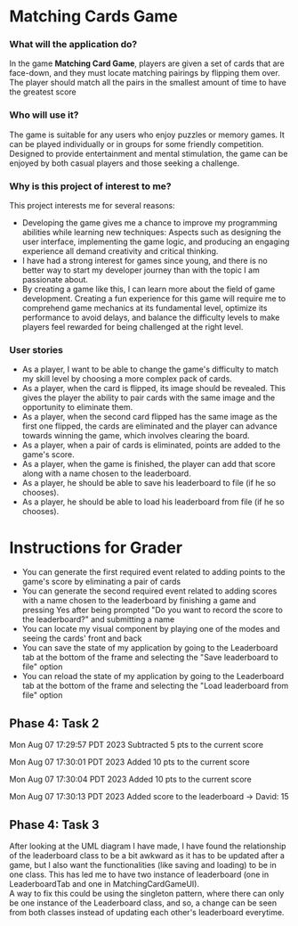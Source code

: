 
# Matching Cards Game

### What will the application do?

In the game **Matching Card Game**, players are given a set of cards that are face-down,
and they must locate matching pairings by flipping them over. <br>
The player should match all the pairs in the smallest amount of time to have the greatest score

### Who will use it?

The game is suitable for any users who enjoy puzzles or memory games. 
It can be played individually or in groups for some friendly competition. <br>
Designed to provide entertainment and mental stimulation, the game can be enjoyed by both casual players and those seeking a challenge.

### Why is this project of interest to me?

This project interests me for several reasons:

-	Developing the game gives me a chance to improve my programming abilities while learning new techniques: Aspects such as designing the user interface, implementing the game logic, and producing an engaging experience all demand creativity and critical thinking.
-	I have had a strong interest for games since young, and there is no better way to start my developer journey than with the topic I am passionate about.
-	By creating a game like this, I can learn more about the field of game development. Creating a fun experience for this game will require me to comprehend game mechanics at its fundamental level, optimize its performance to avoid delays, and balance the difficulty levels to make players feel rewarded for being challenged at the right level.



### User stories

- As a player, I want to be able to change the game's difficulty to match my skill level by choosing a more complex pack of cards.
- As a player, when the card is flipped, its image should be revealed. This gives the player the ability to pair cards with the same image and the opportunity to eliminate them.
- As a player, when the second card flipped has the same image as the first one flipped, the cards are eliminated and the player can advance towards winning the game, which involves clearing the board.
- As a player, when a pair of cards is eliminated, points are added to the game's score.
- As a player, when the game is finished, the player can add that score along with a name chosen to the leaderboard.
- As a player, he should be able to save his leaderboard to file (if he so chooses).
- As a player, he should be able to load his leaderboard from file (if he so chooses).

# Instructions for Grader

- You can generate the first required event related to adding points to the game's score by eliminating a pair of cards
- You can generate the second required event related to adding scores with a name chosen to the leaderboard by finishing a game and pressing Yes after being prompted "Do you want to record the score to the leaderboard?" and submitting a name
- You can locate my visual component by playing one of the modes and seeing the cards' front and back
- You can save the state of my application by going to the Leaderboard tab at the bottom of the frame and selecting the "Save leaderboard to file" option
- You can reload the state of my application by going to the Leaderboard tab at the bottom of the frame and selecting the "Load leaderboard from file" option


## Phase 4: Task 2
Mon Aug 07 17:29:57 PDT 2023
Subtracted 5 pts to the current score


Mon Aug 07 17:30:01 PDT 2023
Added 10 pts to the current score


Mon Aug 07 17:30:04 PDT 2023
Added 10 pts to the current score


Mon Aug 07 17:30:13 PDT 2023
Added score to the leaderboard -> David: 15

## Phase 4: Task 3
After looking at the UML diagram I have made, I have found the relationship of the leaderboard class to be a bit awkward as it has to be updated after a game, but I also want the functionalities (like saving and loading) to be in one class.
This has led me to have two instance of leaderboard (one in LeaderboardTab and one in MatchingCardGameUI). \
A way to fix this could be using the singleton pattern, where there can only be one instance of the Leaderboard class, and so, a change can be seen from both classes instead of updating each other's leaderboard everytime.



